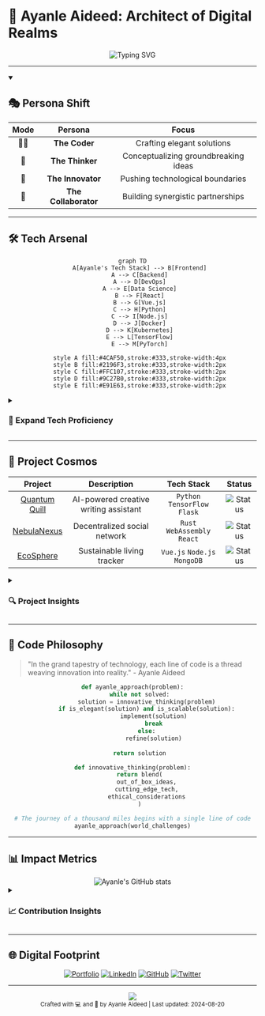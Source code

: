 # 🌌 Ayanle Aideed: Architect of Digital Realms

<div align="center">
  <img src="https://readme-typing-svg.herokuapp.com?font=Exo+2&size=35&duration=3000&pause=1000&color=0CE3FF&center=true&vCenter=true&width=800&height=70&lines=Full+Stack+Developer;AI+Enthusiast;Problem+Solver;Innovation+Catalyst" alt="Typing SVG" />
</div>

---

<details open>
<summary><h2>🎭 Persona Shift</h2></summary>
<div align="center">

| Mode | Persona | Focus |
|:----:|:-------:|:-----:|
| 👨‍💻 | **The Coder** | Crafting elegant solutions |
| 🧠 | **The Thinker** | Conceptualizing groundbreaking ideas |
| 🚀 | **The Innovator** | Pushing technological boundaries |
| 🤝 | **The Collaborator** | Building synergistic partnerships |

</div>
</details>

---

## 🛠 Tech Arsenal

<div align="center">

```mermaid
graph TD
    A[Ayanle's Tech Stack] --> B[Frontend]
    A --> C[Backend]
    A --> D[DevOps]
    A --> E[Data Science]
    B --> F[React]
    B --> G[Vue.js]
    C --> H[Python]
    C --> I[Node.js]
    D --> J[Docker]
    D --> K[Kubernetes]
    E --> L[TensorFlow]
    E --> M[PyTorch]

    style A fill:#4CAF50,stroke:#333,stroke-width:4px
    style B fill:#2196F3,stroke:#333,stroke-width:2px
    style C fill:#FFC107,stroke:#333,stroke-width:2px
    style D fill:#9C27B0,stroke:#333,stroke-width:2px
    style E fill:#E91E63,stroke:#333,stroke-width:2px
```

</div>

<details>
<summary><h3>🔬 Expand Tech Proficiency</h3></summary>

<div align="center">

| Category | Technologies |
|:--------:|:------------:|
| Languages | ![Python](https://img.shields.io/badge/Python-3776AB?style=for-the-badge&logo=python&logoColor=white) ![JavaScript](https://img.shields.io/badge/JavaScript-F7DF1E?style=for-the-badge&logo=javascript&logoColor=black) ![Rust](https://img.shields.io/badge/Rust-000000?style=for-the-badge&logo=rust&logoColor=white) |
| Frameworks | ![React](https://img.shields.io/badge/React-20232A?style=for-the-badge&logo=react&logoColor=61DAFB) ![Django](https://img.shields.io/badge/Django-092E20?style=for-the-badge&logo=django&logoColor=white) ![TensorFlow](https://img.shields.io/badge/TensorFlow-FF6F00?style=for-the-badge&logo=tensorflow&logoColor=white) |
| Databases | ![MongoDB](https://img.shields.io/badge/MongoDB-4EA94B?style=for-the-badge&logo=mongodb&logoColor=white) ![PostgreSQL](https://img.shields.io/badge/PostgreSQL-316192?style=for-the-badge&logo=postgresql&logoColor=white) |
| DevOps | ![Docker](https://img.shields.io/badge/Docker-2CA5E0?style=for-the-badge&logo=docker&logoColor=white) ![Kubernetes](https://img.shields.io/badge/Kubernetes-326CE5?style=for-the-badge&logo=kubernetes&logoColor=white) |
| Cloud | ![AWS](https://img.shields.io/badge/AWS-232F3E?style=for-the-badge&logo=amazon-aws&logoColor=white) ![GCP](https://img.shields.io/badge/GCP-4285F4?style=for-the-badge&logo=google-cloud&logoColor=white) |

</div>
</details>

---

## 🌟 Project Cosmos

<div align="center">

| Project | Description | Tech Stack | Status |
|:-------:|:-----------:|:----------:|:------:|
| [Quantum Quill](https://github.com/ayanleaideed/quantum-quill) | AI-powered creative writing assistant | `Python` `TensorFlow` `Flask` | ![Status](https://img.shields.io/badge/Status-Active-success?style=flat-square) |
| [NebulaNexus](https://github.com/ayanleaideed/nebula-nexus) | Decentralized social network | `Rust` `WebAssembly` `React` | ![Status](https://img.shields.io/badge/Status-Beta-yellow?style=flat-square) |
| [EcoSphere](https://github.com/ayanleaideed/eco-sphere) | Sustainable living tracker | `Vue.js` `Node.js` `MongoDB` | ![Status](https://img.shields.io/badge/Status-MVP-blueviolet?style=flat-square) |

</div>

<details>
<summary><h3>🔍 Project Insights</h3></summary>

<div align="center">

```mermaid
gantt
    title Project Timelines
    dateFormat  YYYY-MM-DD
    section Quantum Quill
    Development    :qc1, 2023-01-01, 90d
    Beta Testing   :qc2, after qc1, 60d
    Launch         :qc3, after qc2, 30d
    section NebulaNexus
    Research       :nn1, 2023-03-15, 45d
    Development    :nn2, after nn1, 120d
    Beta           :nn3, after nn2, 90d
    section EcoSphere
    Design         :es1, 2023-06-01, 30d
    Development    :es2, after es1, 60d
    MVP Launch     :es3, after es2, 15d
```

</div>
</details>

---

## 🧠 Code Philosophy

> "In the grand tapestry of technology, each line of code is a thread weaving innovation into reality." - Ayanle Aideed

<div align="center">

```python
def ayanle_approach(problem):
    while not solved:
        solution = innovative_thinking(problem)
        if is_elegant(solution) and is_scalable(solution):
            implement(solution)
            break
        else:
            refine(solution)
    
    return solution

def innovative_thinking(problem):
    return blend(
        out_of_box_ideas,
        cutting_edge_tech,
        ethical_considerations
    )

# The journey of a thousand miles begins with a single line of code
ayanle_approach(world_challenges)
```

</div>

---

## 📊 Impact Metrics

<div align="center">

<img src="https://github-readme-stats.vercel.app/api?username=ayanleaideed&show_icons=true&theme=radical&bg_color=0D1117&title_color=00FFFF&icon_color=00FF00&text_color=FFFFFF&hide_border=true" alt="Ayanle's GitHub stats" />

</div>

<details>
<summary><h3>📈 Contribution Insights</h3></summary>

<div align="center">

```mermaid
pie title Programming Languages
    "Python" : 40
    "JavaScript" : 30
    "Rust" : 15
    "Go" : 10
    "Others" : 5
```

</div>
</details>

---

## 🌐 Digital Footprint

<div align="center">

[![Portfolio](https://img.shields.io/badge/Portfolio-4CAF50?style=for-the-badge&logo=google-chrome&logoColor=white)](https://ayanleaideed.dev)
[![LinkedIn](https://img.shields.io/badge/LinkedIn-0077B5?style=for-the-badge&logo=linkedin&logoColor=white)](https://www.linkedin.com/in/ayanle-aideed)
[![GitHub](https://img.shields.io/badge/GitHub-100000?style=for-the-badge&logo=github&logoColor=white)](https://github.com/ayanleaideed)
[![Twitter](https://img.shields.io/badge/Twitter-1DA1F2?style=for-the-badge&logo=twitter&logoColor=white)](https://twitter.com/ayanleaideed)

</div>

---

<div align="center">
  <img src="https://capsule-render.vercel.app/api?type=waving&color=gradient&height=100&section=footer&animation=twinkling&customColorList=0,2,2,5,30" />
</div>

<div align="center">
  <sub>Crafted with 💻 and 🌟 by Ayanle Aideed | Last updated: 2024-08-20</sub>
</div>
